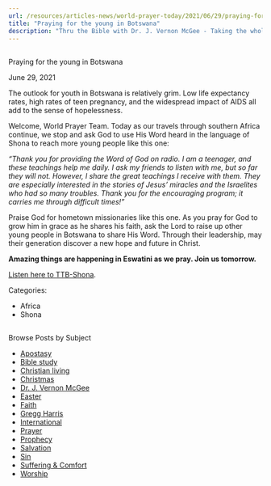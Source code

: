 ```yaml
---
url: /resources/articles-news/world-prayer-today/2021/06/29/praying-for-the-young-in-botswana
title: "Praying for the young in Botswana"
description: "Thru the Bible with Dr. J. Vernon McGee - Taking the whole Word to the whole world"
---
```







## 
 Praying for the young in Botswana


June 29, 2021
![]()




The outlook for youth in Botswana is relatively grim. Low life expectancy rates, high rates of teen pregnancy, and the widespread impact of AIDS all add to the sense of hopelessness. 

Welcome, World Prayer Team. Today as our travels through southern Africa continue, we stop and ask God to use His Word heard in the language of Shona to reach more young people like this one:

*“Thank you for providing the Word of God on radio. I am a teenager, and these teachings help me daily. I ask my friends to listen with me, but so far they will not. However, l share the great teachings l receive with them. They are especially interested in the stories of Jesus’ miracles and the Israelites who had so many troubles. Thank you for the encouraging program; it carries me through difficult times!”*

Praise God for hometown missionaries like this one. As you pray for God to grow him in grace as he shares his faith, ask the Lord to raise up other young people in Botswana to share His Word. Through their leadership, may their generation discover a new hope and future in Christ.

**Amazing things are happening in Eswatini as we pray. Join us tomorrow.**

[Listen here to TTB-Shona](https://ttb.twr.org/home/day,0300/language,SNA).



Categories: 


* Africa
* Shona









## 
 Browse Posts by Subject


* [Apostasy](/resources/articles-news/-in-tags/tags/Apostasy)
* [Bible study](/resources/articles-news/-in-tags/tags/Bible-study)
* [Christian living](/resources/articles-news/-in-tags/tags/Christian-living)
* [Christmas](/resources/articles-news/-in-tags/tags/Christmas)
* [Dr. J. Vernon McGee](/resources/articles-news/-in-tags/tags/Dr-J-Vernon-McGee)
* [Easter](/resources/articles-news/-in-tags/tags/easter)
* [Faith](/resources/articles-news/-in-tags/tags/Faith)
* [Gregg Harris](/resources/articles-news/-in-tags/tags/Gregg-Harris)
* [International](/resources/articles-news/-in-tags/tags/International)
* [Prayer](/resources/articles-news/-in-tags/tags/prayer)
* [Prophecy](/resources/articles-news/-in-tags/tags/Prophecy)
* [Salvation](/resources/articles-news/-in-tags/tags/Salvation)
* [Sin](/resources/articles-news/-in-tags/tags/sin)
* [Suffering & Comfort](/resources/articles-news/-in-tags/tags/Suffering-Comfort)
* [Worship](/resources/articles-news/-in-tags/tags/worship)







